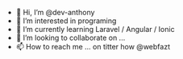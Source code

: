 - 👋 Hi, I’m @dev-anthony
- 👀 I’m interested in programing 
- 🌱 I’m currently learning Laravel / Angular / Ionic
- 💞️ I’m looking to collaborate on ...
- 📫 How to reach me ... on titter how @webfazt

<!---
dev-anthony/dev-anthony is a ✨ special ✨ repository because its `README.md` (this file) appears on your GitHub profile.
You can click the Preview link to take a look at your changes.
--->
